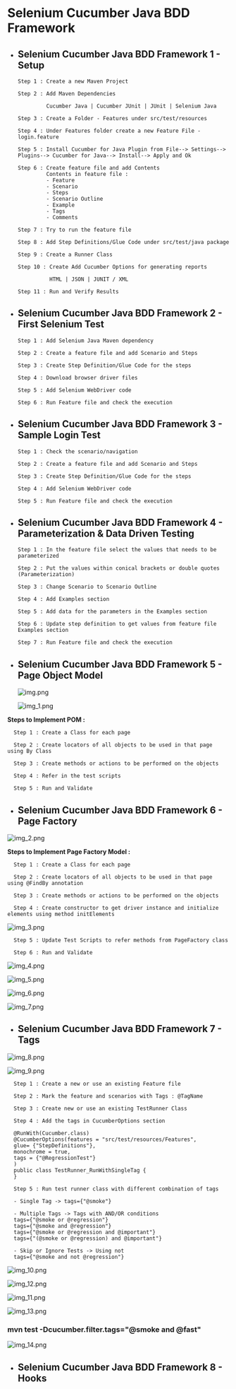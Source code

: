 # Selenium Cucumber Java BDD Framework
 
* ## Selenium Cucumber Java BDD Framework 1 - Setup

      Step 1 : Create a new Maven Project

      Step 2 : Add Maven Dependencies

               Cucumber Java | Cucumber JUnit | JUnit | Selenium Java

      Step 3 : Create a Folder - Features under src/test/resources

      Step 4 : Under Features folder create a new Feature File - login.feature

      Step 5 : Install Cucumber for Java Plugin from File--> Settings--> Plugins--> Cucumber for Java--> Install--> Apply and Ok

      Step 6 : Create feature file and add Contents
               Contents in feature file :
               - Feature
               - Scenario
               - Steps
               - Scenario Outline
               - Example
               - Tags
               - Comments

      Step 7 : Try to run the feature file
     
      Step 8 : Add Step Definitions/Glue Code under src/test/java package

      Step 9 : Create a Runner Class
  
      Step 10 : Create Add Cucumber Options for generating reports
 
                HTML | JSON | JUNIT / XML

      Step 11 : Run and Verify Results


* ## Selenium Cucumber Java BDD Framework 2 - First Selenium Test

      Step 1 : Add Selenium Java Maven dependency

      Step 2 : Create a feature file and add Scenario and Steps

      Step 3 : Create Step Definition/Glue Code for the steps

      Step 4 : Download browser driver files

      Step 5 : Add Selenium WebDriver code

      Step 6 : Run Feature file and check the execution


* ## Selenium Cucumber Java BDD Framework 3 - Sample Login Test

      Step 1 : Check the scenario/navigation

      Step 2 : Create a feature file and add Scenario and Steps

      Step 3 : Create Step Definition/Glue Code for the steps
 
      Step 4 : Add Selenium WebDriver code

      Step 5 : Run Feature file and check the execution


* ## Selenium Cucumber Java BDD Framework 4 - Parameterization & Data Driven Testing

      Step 1 : In the feature file select the values that needs to be parameterized

      Step 2 : Put the values within conical brackets or double quotes (Parameterization)

      Step 3 : Change Scenario to Scenario Outline

      Step 4 : Add Examples section

      Step 5 : Add data for the parameters in the Examples section

      Step 6 : Update step definition to get values from feature file Examples section

      Step 7 : Run Feature file and check the execution


* ## Selenium Cucumber Java BDD Framework 5 - Page Object Model

   ![img.png](img.png)

   ![img_1.png](img_1.png)

 **Steps to Implement POM :** 

      Step 1 : Create a Class for each page

      Step 2 : Create locators of all objects to be used in that page using By Class
      
      Step 3 : Create methods or actions to be performed on the objects

      Step 4 : Refer in the test scripts

      Step 5 : Run and Validate


* ## Selenium Cucumber Java BDD Framework 6 - Page Factory

![img_2.png](img_2.png)

**Steps to Implement Page Factory Model :** 

      Step 1 : Create a Class for each page

      Step 2 : Create locators of all objects to be used in that page using @FindBy annotation
      
      Step 3 : Create methods or actions to be performed on the objects

      Step 4 : Create constructor to get driver instance and initialize elements using method initElements

![img_3.png](img_3.png)

      Step 5 : Update Test Scripts to refer methods from PageFactory class
      
      Step 6 : Run and Validate

![img_4.png](img_4.png)

![img_5.png](img_5.png)

![img_6.png](img_6.png)

![img_7.png](img_7.png)


* ## Selenium Cucumber Java BDD Framework 7 - Tags

![img_8.png](img_8.png)

![img_9.png](img_9.png)

      Step 1 : Create a new or use an existing Feature file

      Step 2 : Mark the feature and scenarios with Tags : @TagName

      Step 3 : Create new or use an existing TestRunner Class

      Step 4 : Add the tags in CucumberOptions section
      
      @RunWith(Cucumber.class)
      @CucumberOptions(features = "src/test/resources/Features", 
      glue= {"StepDefinitions"},
      monochrome = true,
      tags = {"@RegressionTest"}
      )
      public class TestRunner_RunWithSingleTag {
      }

      Step 5 : Run test runner class with different combination of tags
      
      - Single Tag -> tags={"@smoke"}

      - Multiple Tags -> Tags with AND/OR conditions
      tags={"@smoke or @regression"}
      tags={"@smoke and @regression"}
      tags={"@smoke or @regression and @important"}
      tags={"(@smoke or @regression) and @important"}

      - Skip or Ignore Tests -> Using not
      tags={"@smoke and not @regression"}

![img_10.png](img_10.png)

![img_12.png](img_12.png)

![img_11.png](img_11.png)

![img_13.png](img_13.png)

### mvn test -Dcucumber.filter.tags="@smoke and @fast"

![img_14.png](img_14.png)


* ## Selenium Cucumber Java BDD Framework 8 - Hooks

